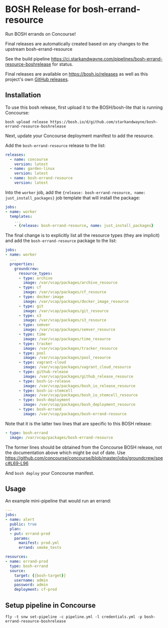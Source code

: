 BOSH Release for bosh-errand-resource
============================================

Run BOSH errands on Concourse!

Final releases are automatically created based on any changes to the upstream bosh-errand-resource

See the build pipeline https://ci.starkandwayne.com/pipelines/bosh-errand-resource-boshrelease for status.

Final releases are available on https://bosh.io/releases as well as this project's own [GitHub releases](https://github.com/starkandwayne/bosh-errand-resource-boshrelease/releases).

Installation
------------

To use this bosh release, first upload it to the BOSH/bosh-lite that is running Concourse:

```
bosh upload release https://bosh.io/d/github.com/starkandwayne/bosh-errand-resource-boshrelease
```

Next, update your Concourse deployment manifest to add the resource.

Add the `bosh-errand-resource` release to the list:

```yaml
releases:
  - name: concourse
    version: latest
  - name: garden-linux
    version: latest
  - name: bosh-errand-resource
    version: latest
```

Into the `worker` job, add the `{release: bosh-errand-resource, name: just_install_packages}` job template that will install the package:

```yaml
jobs:
- name: worker
  templates:
    ...
    - {release: bosh-errand-resource, name: just_install_packages}
```

The final change is to explicitly list all the resource types (they are implicit) and add the `bosh-errand-resource` package to the list:

```yaml
jobs:
- name: worker
  ...
  properties:
    groundcrew:
      resource_types:
      - type: archive
        image: /var/vcap/packages/archive_resource
      - type: cf
        image: /var/vcap/packages/cf_resource
      - type: docker-image
        image: /var/vcap/packages/docker_image_resource
      - type: git
        image: /var/vcap/packages/git_resource
      - type: s3
        image: /var/vcap/packages/s3_resource
      - type: semver
        image: /var/vcap/packages/semver_resource
      - type: time
        image: /var/vcap/packages/time_resource
      - type: tracker
        image: /var/vcap/packages/tracker_resource
      - type: pool
        image: /var/vcap/packages/pool_resource
      - type: vagrant-cloud
        image: /var/vcap/packages/vagrant_cloud_resource
      - type: github-release
        image: /var/vcap/packages/github_release_resource
      - type: bosh-io-release
        image: /var/vcap/packages/bosh_io_release_resource
      - type: bosh-io-stemcell
        image: /var/vcap/packages/bosh_io_stemcell_resource
      - type: bosh-deployment
        image: /var/vcap/packages/bosh_deployment_resource
      - type: bosh-errand
        image: /var/vcap/packages/bosh-errand-resource
```

Note that it is the latter two lines that are specific to this BOSH release:

```yaml
- type: bosh-errand
  image: /var/vcap/packages/bosh-errand-resource
```

The former lines should be obtained from the Concourse BOSH release, not the documentation above which might be out of date. Use https://github.com/concourse/concourse/blob/master/jobs/groundcrew/spec#L69-L96

And `bosh deploy` your Concourse manifest.

Usage
-----

An example mini-pipeline that would run an errand:

```yaml
---
jobs:
- name: alert
  public: true
  plan:
  - put: errand-prod
    params:
      manifest: prod.yml
      errand: smoke_tests

resources:
- name: errand-prod
  type: bosh-errand
  source:
    target: {{bosh-target}}
    username: admin
    password: admin
    deployment: cf-prod
```

Setup pipeline in Concourse
---------------------------

```
fly -t snw set-pipeline -c pipeline.yml -l credentials.yml -p bosh-errand-resource-boshrelease
```
